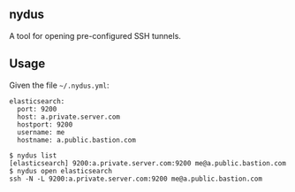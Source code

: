 nydus
-----

A tool for opening pre-configured SSH tunnels.

## Usage

Given the file `~/.nydus.yml`:

```
elasticsearch:
  port: 9200
  host: a.private.server.com
  hostport: 9200
  username: me
  hostname: a.public.bastion.com
```

```shell
$ nydus list
[elasticsearch] 9200:a.private.server.com:9200 me@a.public.bastion.com
$ nydus open elasticsearch
ssh -N -L 9200:a.private.server.com:9200 me@a.public.bastion.com
```
